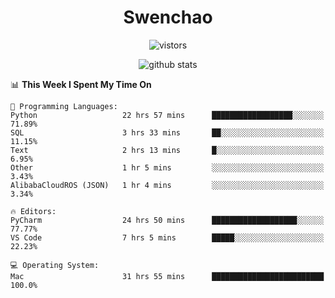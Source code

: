 <h1 align="center">Swenchao</h3>

<p align="center">
  <img src="https://visitor-badge.glitch.me/badge?page_id=Swenchao" alt="vistors" />
</p>

<p align="center">
  <img src="https://github-readme-stats.vercel.app/api?username=Swenchao&count_private=true&show_icons=true&theme=vue-dark&hide_title=true" alt="github stats" />
</p>

<!--START_SECTION:waka-->
📊 **This Week I Spent My Time On** 

```text
💬 Programming Languages: 
Python                   22 hrs 57 mins      ██████████████████░░░░░░░   71.89% 
SQL                      3 hrs 33 mins       ██░░░░░░░░░░░░░░░░░░░░░░░   11.15% 
Text                     2 hrs 13 mins       █░░░░░░░░░░░░░░░░░░░░░░░░   6.95% 
Other                    1 hr 5 mins         ░░░░░░░░░░░░░░░░░░░░░░░░░   3.43% 
AlibabaCloudROS (JSON)   1 hr 4 mins         ░░░░░░░░░░░░░░░░░░░░░░░░░   3.34%

🔥 Editors: 
PyCharm                  24 hrs 50 mins      ███████████████████░░░░░░   77.77% 
VS Code                  7 hrs 5 mins        █████░░░░░░░░░░░░░░░░░░░░   22.23%

💻 Operating System: 
Mac                      31 hrs 55 mins      █████████████████████████   100.0%

```


<!--END_SECTION:waka-->
